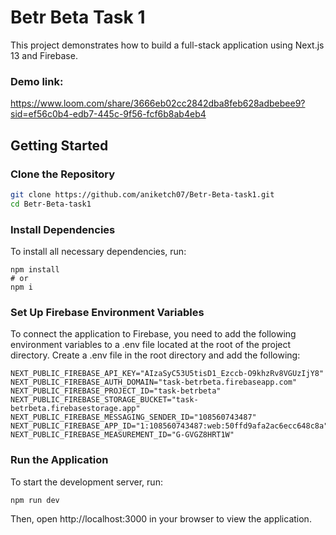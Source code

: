 # Betr Beta Task 1

This project demonstrates how to build a full-stack application using Next.js 13 and Firebase.

### Demo link:
https://www.loom.com/share/3666eb02cc2842dba8feb628adbebee9?sid=ef56c0b4-edb7-445c-9f56-fcf6b8ab4eb4

## Getting Started

### Clone the Repository
```sh
git clone https://github.com/aniketch07/Betr-Beta-task1.git
cd Betr-Beta-task1
```
### Install Dependencies
To install all necessary dependencies, run:
```
npm install
# or
npm i
```
### Set Up Firebase Environment Variables
To connect the application to Firebase, you need to add the following environment variables to a .env file located at the root of the project directory.
Create a .env file in the root directory and add the following:
```
NEXT_PUBLIC_FIREBASE_API_KEY="AIzaSyC53U5tisD1_Ezccb-O9khzRv8VGUzIjY8"
NEXT_PUBLIC_FIREBASE_AUTH_DOMAIN="task-betrbeta.firebaseapp.com"
NEXT_PUBLIC_FIREBASE_PROJECT_ID="task-betrbeta"
NEXT_PUBLIC_FIREBASE_STORAGE_BUCKET="task-betrbeta.firebasestorage.app"
NEXT_PUBLIC_FIREBASE_MESSAGING_SENDER_ID="108560743487"
NEXT_PUBLIC_FIREBASE_APP_ID="1:108560743487:web:50ffd9afa2ac6ecc648c8a"
NEXT_PUBLIC_FIREBASE_MEASUREMENT_ID="G-GVGZ8HRT1W"
```

### Run the Application
To start the development server, run:
```
npm run dev
```
Then, open http://localhost:3000 in your browser to view the application.
